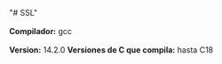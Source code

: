 "# SSL"<br />   
**Compilador:** gcc<br />   
**Version:** 14.2.0
**Versiones de C que compila:** hasta C18   

